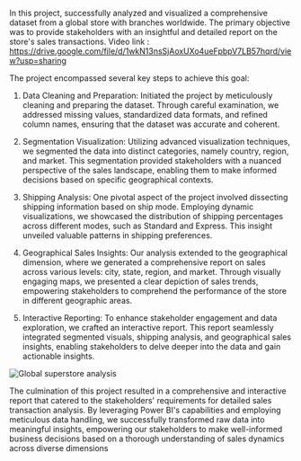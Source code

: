 In this project, successfully analyzed and visualized a comprehensive dataset from a global store with branches worldwide. The primary objective was to provide stakeholders with an insightful and detailed report on the store's sales transactions. 
Video link : https://drive.google.com/file/d/1wkN13nsSjAoxUXo4ueFpbpV7LB57hqrd/view?usp=sharing

The project encompassed several key steps to achieve this goal:
1. Data Cleaning and Preparation:
Initiated the project by meticulously cleaning and preparing the dataset. Through careful examination, we addressed missing values, standardized data formats, and refined column names, ensuring that the dataset was accurate and coherent.

2. Segmentation Visualization:
Utilizing advanced visualization techniques, we segmented the data into distinct categories, namely country, region, and market. This segmentation provided stakeholders with a nuanced perspective of the sales landscape, enabling them to make informed decisions based on specific geographical contexts.

3. Shipping Analysis:
One pivotal aspect of the project involved dissecting shipping information based on ship mode. Employing dynamic visualizations, we showcased the distribution of shipping percentages across different modes, such as Standard and Express. This insight unveiled valuable patterns in shipping preferences.

4. Geographical Sales Insights:
Our analysis extended to the geographical dimension, where we generated a comprehensive report on sales across various levels: city, state, region, and market. Through visually engaging maps, we presented a clear depiction of sales trends, empowering stakeholders to comprehend the performance of the store in different geographic areas.

5. Interactive Reporting:
To enhance stakeholder engagement and data exploration, we crafted an interactive report. This report seamlessly integrated segmented visuals, shipping analysis, and geographical sales insights, enabling stakeholders to delve deeper into the data and gain actionable insights.

![Global superstore analysis](https://github.com/vishnuprasad5/PowerBI_Projects/assets/132830156/45feb6e9-36df-4258-b935-80f451631a3e)

The culmination of this project resulted in a comprehensive and interactive report that catered to the stakeholders' requirements for detailed sales transaction analysis. By leveraging Power BI's capabilities and employing meticulous data handling, we successfully transformed raw data into meaningful insights, empowering our stakeholders to make well-informed business decisions based on a thorough understanding of sales dynamics across diverse dimensions
